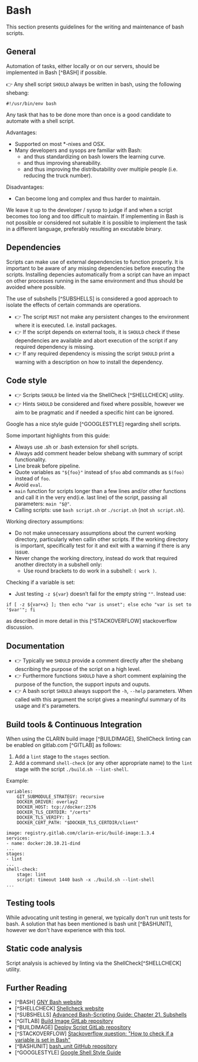 # Bash

This section presents guidelines for the writing and maintenance of bash scripts.

## General

Automation of tasks, either locally or on our servers, should be implemented in Bash [^BASH] if possible.

👉 Any shell script `SHOULD` always be written in bash, using the following shebang:
```
#!/usr/bin/env bash
```

Any task that has to be done more than once is a good candidate to automate with a shell script.

Advantages:

* Supported on most *-nixes and OSX.
* Many developers and sysops are familiar with Bash:
  * and thus standardizing on bash lowers the learning curve.
  * and thus improving shareability.
  * and thus improving the distributability over multiple people (i.e. reducing the truck number).

Disadvantages:

* Can become long and complex and thus harder to maintain.

We leave it up to the developer / sysop to judge if and when a script becomes too long and too difficult to maintain.
If implementing in Bash is not possible or considered not suitable
it is possible to implement the task in a different language, preferably resulting an excutable binary.

## Dependencies

Scripts can make use of external dependencies to function properly. It is important to be aware of any missing dependencies
before executing the scripts. Installing depencies automatically from a script can have an impact on other processes
running in the same environment and thus should be avoided where possible.

The use of subshells [^SUBSHELLS] is considered a good approach to isolate the effects of certain commands are operations.

* 👉 The script `MUST` not make any persistent changes to the environment where it is executed. I.e. install packages.
* 👉 If the script depends on external tools, it is `SHOULD` check if these dependencies are available and abort execution 
of the script if any required dependency is missing.
* 👉 If any required dependency is missing the script `SHOULD` print a warning with a description on how to install the
dependency.

## Code style

* 👉 Scripts `SHOULD` be linted via the ShellCheck [^SHELLCHECK] utility.
* 👉 Hints `SHOULD` be considered and fixed where possible, however we aim to be pragmatic and if needed a specific hint 
can be ignored.

Google has a nice style guide [^GOOGLESTYLE] regarding shell scripts.

Some important highlights from this guide:

* Always use .sh or .bash extension for shell scripts.
* Always add comment header below shebang with summary of script functionality.
* Line break before pipeline.
* Quote variables as `"${foo}"` instead of `$foo` abd commands as `$(foo)` instead of `foo`.
* Avoid `eval`.
* `main` function for scripts longer than a few lines and/or other functions and call it in the very end(i.e. last line) 
of the script, passing all parameters: `main "$@"`.
* Calling scripts: use `bash script.sh` or `./script.sh` (not `sh script.sh`).

Working directory assumptions:

* Do not make unnecessary assumptions about the current working directory, particularly when callin other scripts. If 
the working directory is important, specifically test for it and exit with a warning if there is any issue.
* Never change the working directory, instead do work that required another directoty in a subshell only:
  * Use round brackets to do work in a subshell: `( work )`.

Checking if a variable is set:

* Just testing `-z ${var}` doesn’t fail for the empty string `""`. Instead use:

```
if [ -z ${var+x} ]; then echo "var is unset"; else echo "var is set to '$var'"; fi
```
as described in more detail in this [^STACKOVERFLOW] stackoverflow discussion.

## Documentation

* 👉 Typically we `SHOULD` provide a comment directly after the shebang describing the purpose of the script on a high level.
* 👉 Furthermore functions `SHOULD` have a short comment explaining the purpose of the function, the support inputs and ouputs.
* 👉 A bash script `SHOULD` always support the `-h`, `--help` parameters. When called with this argument the script gives
a meaningful summary of its usage and it's parameters.

## Build tools & Continuous Integration

When using the CLARIN build image [^BUILDIMAGE], ShellCheck linting can be enabled on gitlab.com [^GITLAB] as follows:

1. Add a `lint` stage to the `stages` section.
2. Add a command `shell-check` (or any other appropriate name) to the `lint` stage with the script `./build.sh --lint-shell`.

Example:

```
variables:
    GIT_SUBMODULE_STRATEGY: recursive
    DOCKER_DRIVER: overlay2
    DOCKER_HOST: tcp://docker:2376
    DOCKER_TLS_CERTDIR: "/certs"
    DOCKER_TLS_VERIFY: 1
    DOCKER_CERT_PATH: "$DOCKER_TLS_CERTDIR/client"

image: registry.gitlab.com/clarin-eric/build-image:1.3.4
services:
- name: docker:20.10.21-dind
...
stages:
- lint
...
shell-check:
    stage: lint
    script: timeout 1440 bash -x ./build.sh --lint-shell
...
```

## Testing tools

While advocating unit testing in general, we typically don't run unit tests for bash. A solution that has been mentioned 
is bash unit [^BASHUNIT], however we don't have experience with this tool.

## Static code analysis

Script analysis is achieved by linting via the ShellCheck[^SHELLCHECK] utility.

## Further Reading

* [^BASH] [GNY Bash website](https://www.gnu.org/software/bash/)
* [^SHELLCHECK] [Shellcheck website](https://www.shellcheck.net/)
* [^SUBSHELLS] [Advanced Bash-Scripting Guide: Chapter 21. Subshells](https://tldp.org/LDP/abs/html/subshells.html)
* [^GITLAB] [Build Image GitLab repository](https://gitlab.com/CLARIN-ERIC/build-image)
* [^BUILDIMAGE] [Deploy Script GitLab repository](https://gitlab.com/CLARIN-ERIC/deploy-script)
* [^STACKOVERFLOW] [Stackoverflow question: "How to check if a variable is set in Bash"](https://stackoverflow.com/a/13864829)
* [^BASHUNIT] [bash_unit GitHub repository](https://github.com/pgrange/bash_unit)
* [^GOOGLESTYLE] [Google Shell Style Guide](https://google.github.io/styleguide/shellguide.html)
